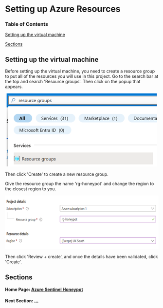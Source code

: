 # Setting up Azure Resources

### Table of Contents

[Setting up the virtual machine](#setting-up-the-virtual-machine)

[Sections](#sections)

## Setting up the virtual machine

Before setting up the virtual machine, you need to create a resource group to put all of the resources you will use in this project. Go to the search bar at the top and search 'Resource groups'. Then click on the popup that appears.

<p align="center">
<img src="../../images/resource_groups_search.png" alt="Resource groups in search bar" height=240px>
</p>

Then click 'Create' to create a new resource group.

Give the resource group the name 'rg-honeypot' and change the region to the closest region to you.

<p align="center">
<img src="../../images/rg_details.png" alt="Creating resource group" height=175px>
</p>

Then click 'Review + create', and once the details have been validated, click 'Create'.

## Sections

#### Home Page: [Azure Sentinel Honeypot](../../)

#### Next Section: [...](...)
